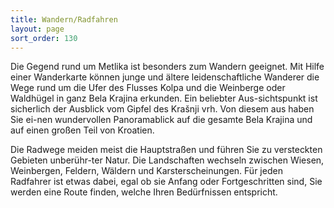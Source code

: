 ```yaml
---
title: Wandern/Radfahren
layout: page
sort_order: 130
---
```


Die Gegend rund um Metlika ist besonders zum Wandern geeignet. Mit Hilfe einer Wanderkarte können 
junge und ältere leidenschaftliche Wanderer die Wege rund um die Ufer des Flusses Kolpa und die 
Weinberge oder Waldhügel in ganz Bela Krajina erkunden. Ein beliebter Aus-sichtspunkt ist sicherlich 
der Ausblick vom Gipfel des Krašnji vrh. Von diesem aus haben Sie ei-nen wundervollen Panoramablick 
auf die gesamte Bela Krajina und auf einen großen Teil von Kroatien.

Die Radwege meiden meist die Hauptstraßen und führen Sie zu versteckten Gebieten unberühr-ter Natur. 
Die Landschaften wechseln zwischen Wiesen, Weinbergen, Feldern, Wäldern und Karsterscheinungen. Für 
jeden Radfahrer ist etwas dabei, egal ob sie Anfang oder Fortgeschritten sind, Sie werden eine Route 
finden, welche Ihren Bedürfnissen entspricht.
